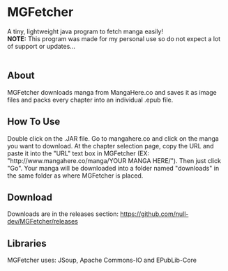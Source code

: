 # MGFetcher
A tiny, lightweight java program to fetch manga easily!
<br>
<strong>NOTE:</strong> This program was made for my personal use so do not expect a lot of support or updates...
<br><br>

## About ##
MGFetcher downloads manga from MangaHere.co and saves it as image files and packs every chapter into an individual .epub file.

## How To Use ##
Double click on the .JAR file. Go to mangahere.co and click on the manga you want to download. At the chapter selection page, copy the URL and paste it into the "URL" text box in MGFetcher (EX: "http&#58;//www\.mangahere.co/manga/YOUR MANGA HERE/"). Then just click "Go". Your manga will be downloaded into a folder named "downloads" in the same folder as where MGFetcher is placed.

## Download ##
Downloads are in the releases section: <a href="https://github.com/null-dev/MGFetcher/releases">https://github.com/null-dev/MGFetcher/releases</a>

## Libraries ##
MGFetcher uses: JSoup, Apache Commons-IO and EPubLib-Core
